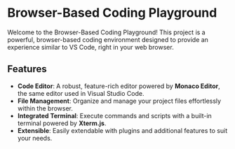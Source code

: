 # Browser-Based Coding Playground

Welcome to the Browser-Based Coding Playground! This project is a powerful, browser-based coding environment designed to provide an experience similar to VS Code, right in your web browser.

## Features

- **Code Editor**: A robust, feature-rich editor powered by **Monaco Editor**, the same editor used in Visual Studio Code.
- **File Management**: Organize and manage your project files effortlessly within the browser.
- **Integrated Terminal**: Execute commands and scripts with a built-in terminal powered by **Xterm.js**.
- **Extensible**: Easily extendable with plugins and additional features to suit your needs.

